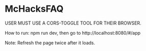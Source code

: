 # McHacksFAQ

USER MUST USE A CORS-TOGGLE TOOL FOR THEIR BROWSER.

How to run: npm run dev, then go to http://localhost:8080/#/app

Note: Refresh the page twice after it loads.

